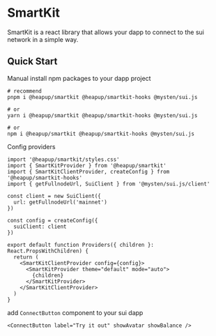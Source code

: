# SmartKit

SmartKit is a react library that allows your dapp to connect to the sui network in a simple way.

## Quick Start

Manual install npm packages to your dapp project

```shell
# recommend
pnpm i @heapup/smartkit @heapup/smartkit-hooks @mysten/sui.js

# or
yarn i @heapup/smartkit @heapup/smartkit-hooks @mysten/sui.js

# or
npm i @heapup/smartkit @heapup/smartkit-hooks @mysten/sui.js
```

Config providers

```tsx
import '@heapup/smartkit/styles.css'
import { SmartKitProvider } from '@heapup/smartkit'
import { SmartKitClientProvider, createConfig } from '@heapup/smartkit-hooks'
import { getFullnodeUrl, SuiClient } from '@mysten/sui.js/client'

const client = new SuiClient({
  url: getFullnodeUrl('mainnet')
})

const config = createConfig({
  suiClient: client
})

export default function Providers({ children }: React.PropsWithChildren) {
  return (
    <SmartKitClientProvider config={config}>
      <SmartKitProvider theme="default" mode="auto">
        {children}
      </SmartKitProvider>
    </SmartKitClientProvider>
  )
}
```

add `ConnectButton` component to your sui dapp

```tsx
<ConnectButton label="Try it out" showAvatar showBalance />
```
